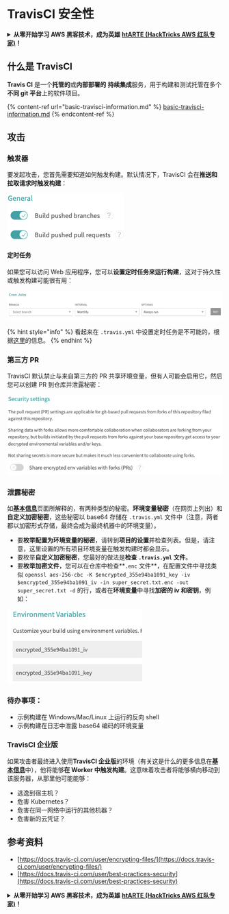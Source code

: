 # TravisCI 安全性

<details>

<summary><strong>从零开始学习 AWS 黑客技术，成为英雄</strong> <a href="https://training.hacktricks.xyz/courses/arte"><strong>htARTE (HackTricks AWS 红队专家)</strong></a><strong>！</strong></summary>

支持 HackTricks 的其他方式：

* 如果您想在 HackTricks 中看到您的**公司广告**或**下载 HackTricks 的 PDF 版本**，请查看[**订阅计划**](https://github.com/sponsors/carlospolop)！
* 获取[**官方 PEASS & HackTricks 商品**](https://peass.creator-spring.com)
* 发现[**PEASS 家族**](https://opensea.io/collection/the-peass-family)，我们独家的[**NFT 集合**](https://opensea.io/collection/the-peass-family)
* **加入** 💬 [**Discord 群组**](https://discord.gg/hRep4RUj7f) 或 [**telegram 群组**](https://t.me/peass) 或在 **Twitter** 🐦 上**关注**我 [**@carlospolopm**](https://twitter.com/carlospolopm)**。**
* 通过向 [**HackTricks**](https://github.com/carlospolop/hacktricks) 和 [**HackTricks Cloud**](https://github.com/carlospolop/hacktricks-cloud) github 仓库提交 PR 来**分享您的黑客技巧**。

</details>

## 什么是 TravisCI

**Travis CI** 是一个**托管的**或**内部部署的** **持续集成**服务，用于构建和测试托管在多个**不同 git 平台**上的软件项目。

{% content-ref url="basic-travisci-information.md" %}
[basic-travisci-information.md](basic-travisci-information.md)
{% endcontent-ref %}

## 攻击

### 触发器

要发起攻击，您首先需要知道如何触发构建。默认情况下，TravisCI 会在**推送和拉取请求时触发构建**：

![](<../../.gitbook/assets/image (19) (1).png>)

#### 定时任务

如果您可以访问 Web 应用程序，您可以**设置定时任务来运行构建**，这对于持久性或触发构建可能很有用：

![](<../../.gitbook/assets/image (42).png>)

{% hint style="info" %}
看起来在 `.travis.yml` 中设置定时任务是不可能的，根据[这里](https://github.com/travis-ci/travis-ci/issues/9162)的信息。
{% endhint %}

### 第三方 PR

TravisCI 默认禁止与来自第三方的 PR 共享环境变量，但有人可能会启用它，然后您可以创建 PR 到仓库并泄露秘密：

![](<../../.gitbook/assets/image (1) (1) (1) (1) (1) (1) (1) (1) (1) (1) (1) (1) (1) (1) (1) (1) (1) (1) (1) (1) (1) (1).png>)

### 泄露秘密

如[**基本信息**](basic-travisci-information.md)页面所解释的，有两种类型的秘密。**环境变量秘密**（在网页上列出）和**自定义加密秘密**，这些秘密以 base64 存储在 `.travis.yml` 文件中（注意，两者都以加密形式存储，最终会成为最终机器中的环境变量）。

* 要**枚举配置为环境变量的秘密**，请转到**项目的设置**并检查列表。但是，请注意，这里设置的所有项目环境变量在触发构建时都会显示。
* 要枚举**自定义加密秘密**，您最好的做法是**检查 `.travis.yml` 文件**。
* 要**枚举加密文件**，您可以在仓库中检查**`.enc` 文件**，在配置文件中寻找类似 `openssl aes-256-cbc -K $encrypted_355e94ba1091_key -iv $encrypted_355e94ba1091_iv -in super_secret.txt.enc -out super_secret.txt -d` 的行，或者在**环境变量**中寻找**加密的 iv 和密钥**，例如：

![](<../../.gitbook/assets/image (71).png>)

### 待办事项：

* 示例构建在 Windows/Mac/Linux 上运行的反向 shell
* 示例构建在日志中泄露 base64 编码的环境变量

### TravisCI 企业版

如果攻击者最终进入使用**TravisCI 企业版**的环境（有关这是什么的更多信息在[**基本信息**](basic-travisci-information.md#travisci-enterprise)中），他将能够**在 Worker 中触发构建**。这意味着攻击者将能够横向移动到该服务器，从那里他可能能够：

* 逃逸到宿主机？
* 危害 Kubernetes？
* 危害在同一网络中运行的其他机器？
* 危害新的云凭证？

## 参考资料

* [https://docs.travis-ci.com/user/encrypting-files/](https://docs.travis-ci.com/user/encrypting-files/)
* [https://docs.travis-ci.com/user/best-practices-security](https://docs.travis-ci.com/user/best-practices-security)

<details>

<summary><strong>从零开始学习 AWS 黑客技术，成为英雄</strong> <a href="https://training.hacktricks.xyz/courses/arte"><strong>htARTE (HackTricks AWS 红队专家)</strong></a><strong>！</strong></summary>

支持 HackTricks 的其他方式：

* 如果您想在 HackTricks 中看到您的**公司广告**或**下载 HackTricks 的 PDF 版本**，请查看[**订阅计划**](https://github.com/sponsors/carlospolop)！
* 获取[**官方 PEASS & HackTricks 商品**](https://peass.creator-spring.com)
* 发现[**PEASS 家族**](https://opensea.io/collection/the-peass-family)，我们独家的[**NFT 集合**](https://opensea.io/collection/the-peass-family)
* **加入** 💬 [**Discord 群组**](https://discord.gg/hRep4RUj7f) 或 [**telegram 群组**](https://t.me/peass) 或在 **Twitter** 🐦 上**关注**我 [**@carlospolopm**](https://twitter.com/carlospolopm)**。**
* 通过向 [**HackTricks**](https://github.com/carlospolop/hacktricks) 和 [**HackTricks Cloud**](https://github.com/carlospolop/hacktricks-cloud) github 仓库提交 PR 来**分享您的黑客技巧**。

</details>
